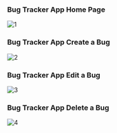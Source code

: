 <h3 text-align:center>Bug Tracker App Home Page </h3>

![1](https://github.com/stefanborcia/BugTrackerApp/assets/98278002/819d9a01-891f-4caf-8e67-2a4f70735f1f)

<h3 text-align:center>Bug Tracker App Create a Bug</h3>

![2](https://github.com/stefanborcia/BugTrackerApp/assets/98278002/9f4b6a6f-cd14-4741-a79b-168738159bca)

<h3 text-align:center>Bug Tracker App Edit a Bug</h3>

![3](https://github.com/stefanborcia/BugTrackerApp/assets/98278002/8c3ebd07-0af9-412e-89af-859f1c34209f)

<h3 text-align:center>Bug Tracker App Delete a Bug</h3>

![4](https://github.com/stefanborcia/BugTrackerApp/assets/98278002/24c9b01f-ce7c-4172-81f8-71bba3d40dbe)
